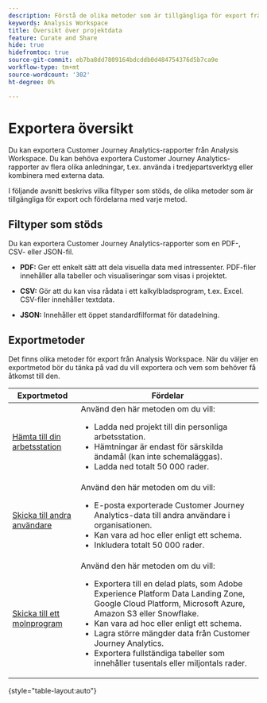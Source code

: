 ```yaml
---
description: Förstå de olika metoder som är tillgängliga för export från Analysis Workspace.
keywords: Analysis Workspace
title: Översikt över projektdata
feature: Curate and Share
hide: true
hidefromtoc: true
source-git-commit: eb7ba8dd7809164bdcddb0d484754376d5b7ca9e
workflow-type: tm+mt
source-wordcount: '302'
ht-degree: 0%

---
```


# Exportera översikt

Du kan exportera Customer Journey Analytics-rapporter från Analysis Workspace. Du kan behöva exportera Customer Journey Analytics-rapporter av flera olika anledningar, t.ex. använda i tredjepartsverktyg eller kombinera med externa data.

I följande avsnitt beskrivs vilka filtyper som stöds, de olika metoder som är tillgängliga för export och fördelarna med varje metod.

## Filtyper som stöds

Du kan exportera Customer Journey Analytics-rapporter som en PDF-, CSV- eller JSON-fil.

* **PDF:** Ger ett enkelt sätt att dela visuella data med intressenter. PDF-filer innehåller alla tabeller och visualiseringar som visas i projektet.

* **CSV:** Gör att du kan visa rådata i ett kalkylbladsprogram, t.ex. Excel. CSV-filer innehåller textdata.

* **JSON:** Innehåller ett öppet standardfilformat för datadelning.

## Exportmetoder

Det finns olika metoder för export från Analysis Workspace. När du väljer en exportmetod bör du tänka på vad du vill exportera och vem som behöver få åtkomst till den.

| Exportmetod | Fördelar |
|---------|----------|
| [Hämta till din arbetsstation](/help/analysis-workspace/export/download-send.md) | Använd den här metoden om du vill: <ul><li>Ladda ned projekt till din personliga arbetsstation.</li><li>Hämtningar är endast för särskilda ändamål (kan inte schemaläggas).</li> <li>Ladda ned totalt 50 000 rader.</li> <!--true? Are there 2 different options to download to your workstation?--> <!-- is this emailing it? --> |
| [Skicka till andra användare](/help/analysis-workspace/export/t-schedule-report.md) | Använd den här metoden om du vill: <ul><li>E-posta exporterade Customer Journey Analytics-data till andra användare i organisationen.</li><li>Kan vara ad hoc eller enligt ett schema.</li> <li>Inkludera totalt 50 000 rader.</li> <!--true?--> |
| [Skicka till ett molnprogram](/help/analysis-workspace/export/export-cloud.md) | Använd den här metoden om du vill: <ul><li>Exportera till en delad plats, som Adobe Experience Platform Data Landing Zone, Google Cloud Platform, Microsoft Azure, Amazon S3 eller Snowflake.</li><li>Kan vara ad hoc eller enligt ett schema.</li><li>Lagra större mängder data från Customer Journey Analytics.</li><li>Exportera fullständiga tabeller som innehåller tusentals eller miljontals rader.<!-- What other things? Wiki talks about things that aren't even possible in Data Warehouse. What are they? --> </li> |

{style="table-layout:auto"}

